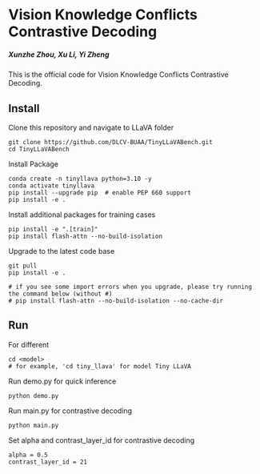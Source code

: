 # Vision Knowledge Conflicts Contrastive Decoding
##### *Xunzhe Zhou, Xu Li, Yi Zheng*

This is the official code for Vision Knowledge Conflicts Contrastive Decoding.

## Install

Clone this repository and navigate to LLaVA folder

```
git clone https://github.com/DLCV-BUAA/TinyLLaVABench.git
cd TinyLLaVABench
```

Install Package

```
conda create -n tinyllava python=3.10 -y
conda activate tinyllava
pip install --upgrade pip  # enable PEP 660 support
pip install -e .
```

Install additional packages for training cases

```
pip install -e ".[train]"
pip install flash-attn --no-build-isolation
```

Upgrade to the latest code base

```
git pull
pip install -e .

# if you see some import errors when you upgrade, please try running the command below (without #)
# pip install flash-attn --no-build-isolation --no-cache-dir
```

## Run

For different <model>

```
cd <model>
# for example, 'cd tiny_llava' for model Tiny LLaVA
```

Run demo.py for quick inference

```
python demo.py
```

Run main.py for contrastive decoding

```
python main.py
```

Set alpha and contrast_layer_id for contrastive decoding

```
alpha = 0.5
contrast_layer_id = 21
```

